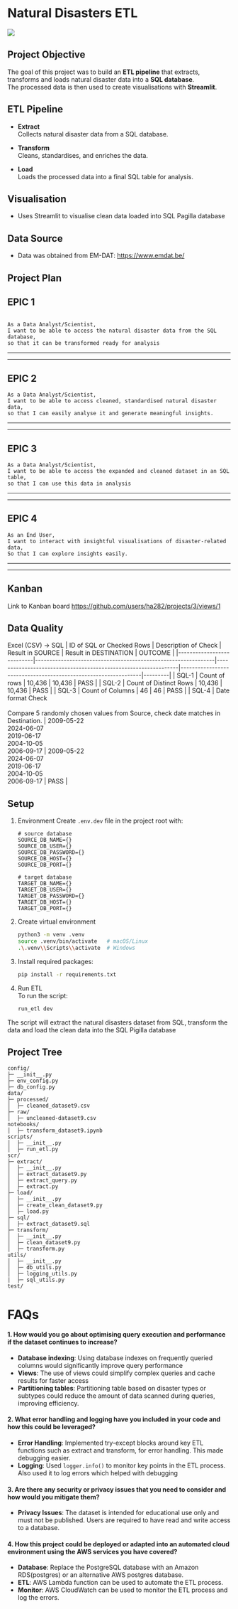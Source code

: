 # Natural Disasters ETL
![](image.jpg)
## Project Objective

The goal of this project was to build an **ETL pipeline** that extracts, transforms and loads natural disaster data into a **SQL database**.  
The processed data is then used to create visualisations with **Streamlit**.

## ETL Pipeline

- **Extract**  
  Collects natural disaster data from a SQL database.

- **Transform**  
  Cleans, standardises, and enriches the data.  

- **Load**  
  Loads the processed data into a final SQL table for analysis.

## Visualisation

- Uses Streamlit to visualise clean data loaded into SQL Pagilla database


## Data Source
- Data was obtained from EM-DAT: https://www.emdat.be/



## Project Plan

## EPIC 1

```text

As a Data Analyst/Scientist,
I want to be able to access the natural disaster data from the SQL database,
so that it can be transformed ready for analysis
```

---
---

## EPIC 2

```text
As a Data Analyst/Scientist,
I want to be able to access cleaned, standardised natural disaster data,
so that I can easily analyse it and generate meaningful insights.
```

---
---

## EPIC 3

```text
As a Data Analyst/Scientist,
I want to be able to access the expanded and cleaned dataset in an SQL table,
so that I can use this data in analysis
```

---
---

## EPIC 4

```text
As an End User,
I want to interact with insightful visualisations of disaster-related data,
So that I can explore insights easily.

```

---
---

## Kanban
Link to Kanban board https://github.com/users/ha282/projects/3/views/1

## Data Quality
Excel (CSV) -> SQL
| ID of SQL or Checked Rows | Description of Check                                          | Result in SOURCE                                              | Result in DESTINATION                                         | OUTCOME |
|---------------------------|---------------------------------------------------------------|----------------------------------------------------------------|----------------------------------------------------------------|---------|
| SQL-1                    | Count of rows                                                 | 10,436                                                         | 10,436                                                         | PASS    |
| SQL-2                    | Count of Distinct Rows                                        | 10,436                                                         | 10,436                                                         | PASS    |
| SQL-3                    | Count of Columns                                              | 46                                                             | 46                                                             | PASS    |
| SQL-4                    | Date format Check <br><br>Compare 5 randomly chosen values from Source, check date matches in Destination. | 2009-05-22<br>2024-06-07<br>2019-06-17<br>2004-10-05<br>2006-09-17 | 2009-05-22<br>2024-06-07<br>2019-06-17<br>2004-10-05<br>2006-09-17 | PASS    |


## Setup
1. Environment
    Create `.env.dev` file in the project root with:
    ```env
    # source database
    SOURCE_DB_NAME={}
    SOURCE_DB_USER={}
    SOURCE_DB_PASSWORD={}
    SOURCE_DB_HOST={}
    SOURCE_DB_PORT={}

    # target database
    TARGET_DB_NAME={}
    TARGET_DB_USER={}
    TARGET_DB_PASSWORD={}
    TARGET_DB_HOST={}
    TARGET_DB_PORT={}
    ```
2. Create virtual environment
   
   ```bash
   python3 -m venv .venv
   source .venv/bin/activate   # macOS/Linux
   .\.venv\\Scripts\\activate  # Windows
   ```
3. Install required packages: 
   ```bash
   pip install -r requirements.txt
   ```

4. Run ETL \
To run the script:
    ```bash
    run_etl dev
    ```

The script will extract the natural disasters dataset from SQL, transform the data and load the clean data into the SQL Pigilla database

## Project Tree

  
```
config/
├─ __init__.py
├─ env_config.py
├─ db_config.py
data/
├─ processed/
│  ├─ cleaned_dataset9.csv
├─ raw/
│  ├─ uncleaned-dataset9.csv
notebooks/
│  ├─ transform_dataset9.ipynb
scripts/
│  ├─ __init__.py
│  ├─ run_etl.py
scr/
├─ extract/
│  ├─ __init__.py
│  ├─ extract_dataset9.py
│  ├─ extract_query.py
│  ├─ extract.py
├─ load/
│  ├─ __init__.py
│  ├─ create_clean_dataset9.py
│  ├─ load.py
├─ sql/
│  ├─ extract_dataset9.sql
├─ transform/
│  ├─ __init__.py
│  ├─ clean_dataset9.py
│  ├─ transform.py
utils/
│  ├─ __init__.py
│  ├─ db_utils.py
│  ├─ logging_utils.py
|  ├─ sql_utils.py
test/

```


# FAQs

#### 1. How would you go about optimising query execution and performance if the dataset continues to increase?
- **Database indexing**: 
  Using database indexes on frequently queried columns would significantly improve query performance
- **Views**: The use of views could simplify complex queries and cache results for faster access
- **Partitioning tables**: Partitioning table based on disaster types or subtypes could reduce the amount of data scanned during queries, improving efficiency.


#### 2. What error handling and logging have you included in your code and how this could be leveraged?
- **Error Handling**: Implemented try-except blocks around key ETL functions such as extract and transform, for error handling. This made debugging easier.
- **Logging**: Used `logger.info()` to monitor key points in the ETL process. Also used it to log errors which helped with debugging

#### 3. Are there any security or privacy issues that you need to consider and how would you mitigate them?
- **Privacy Issues**: The dataset is intended for educational use only and must not be published. Users are required to have read and write access to a database.

#### 4. How this project could be deployed or adapted into an automated cloud environment using the AWS services you have covered?
- **Database**: Replace the PostgreSQL database with an Amazon RDS(postgres) or an alternative AWS postgres database. 
- **ETL**: AWS Lambda function can be used to automate the ETL process.
- **Monitor**: AWS CloudWatch can be used to monitor the ETL process and log the errors.